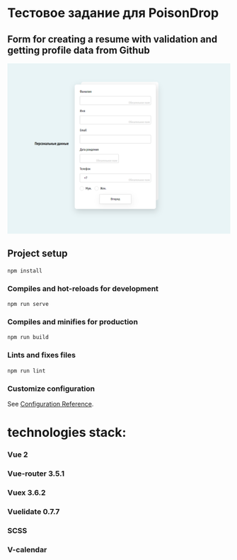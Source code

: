 # Тестовое задание для PoisonDrop
## Form for creating a resume with validation and getting profile data from Github
![alt text](/src/assets/img/screen.png)

## Project setup
```
npm install
```

### Compiles and hot-reloads for development
```
npm run serve
```

### Compiles and minifies for production
```
npm run build
```

### Lints and fixes files
```
npm run lint
```

### Customize configuration
See [Configuration Reference](https://cli.vuejs.org/config/).

# technologies stack:
### Vue 2
### Vue-router 3.5.1
### Vuex 3.6.2
### Vuelidate 0.7.7
### SCSS
### V-calendar



